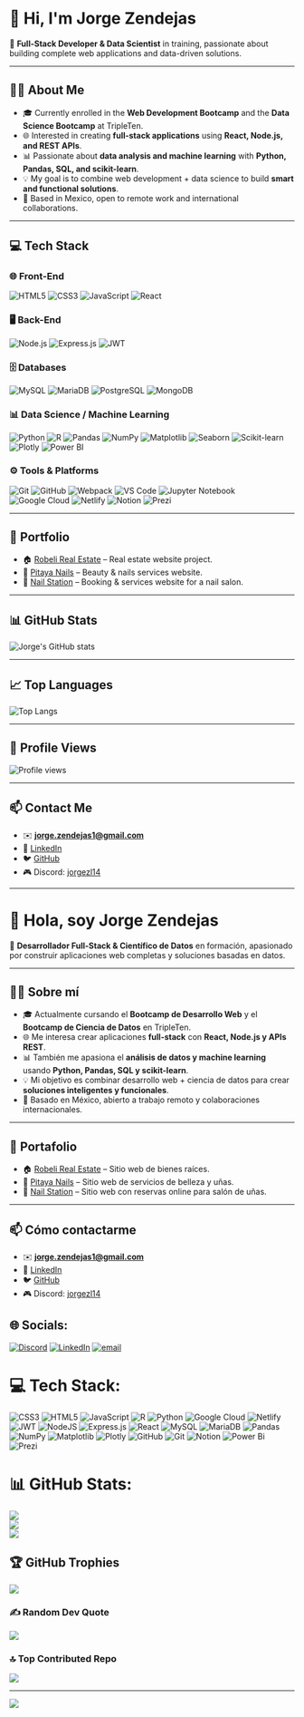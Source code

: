 # 👋 Hi, I'm Jorge Zendejas

🚀 **Full-Stack Developer & Data Scientist** in training, passionate about building complete web applications and data-driven solutions.

---

## 🧑‍💻 About Me
- 🎓 Currently enrolled in the **Web Development Bootcamp** and the **Data Science Bootcamp** at TripleTen.  
- 🌐 Interested in creating **full-stack applications** using **React, Node.js, and REST APIs**.  
- 📊 Passionate about **data analysis and machine learning** with **Python, Pandas, SQL, and scikit-learn**.  
- 💡 My goal is to combine web development + data science to build **smart and functional solutions**.  
- 📍 Based in Mexico, open to remote work and international collaborations.  

---

## 💻 Tech Stack

### 🌐 Front-End
![HTML5](https://img.shields.io/badge/HTML5-E34F26?style=for-the-badge&logo=html5&logoColor=white)
![CSS3](https://img.shields.io/badge/CSS3-1572B6?style=for-the-badge&logo=css3&logoColor=white)
![JavaScript](https://img.shields.io/badge/JavaScript-F7DF1E?style=for-the-badge&logo=javascript&logoColor=black)
![React](https://img.shields.io/badge/React-20232A?style=for-the-badge&logo=react&logoColor=61DAFB)

### 🖥️ Back-End
![Node.js](https://img.shields.io/badge/Node.js-43853D?style=for-the-badge&logo=node.js&logoColor=white)
![Express.js](https://img.shields.io/badge/Express.js-000000?style=for-the-badge&logo=express&logoColor=white)
![JWT](https://img.shields.io/badge/JWT-000000?style=for-the-badge&logo=jsonwebtokens&logoColor=white)

### 🗄️ Databases
![MySQL](https://img.shields.io/badge/MySQL-4479A1?style=for-the-badge&logo=mysql&logoColor=white)
![MariaDB](https://img.shields.io/badge/MariaDB-003545?style=for-the-badge&logo=mariadb&logoColor=white)
![PostgreSQL](https://img.shields.io/badge/PostgreSQL-336791?style=for-the-badge&logo=postgresql&logoColor=white)
![MongoDB](https://img.shields.io/badge/MongoDB-47A248?style=for-the-badge&logo=mongodb&logoColor=white)

### 📊 Data Science / Machine Learning
![Python](https://img.shields.io/badge/Python-3776AB?style=for-the-badge&logo=python&logoColor=white)
![R](https://img.shields.io/badge/R-276DC3?style=for-the-badge&logo=r&logoColor=white)
![Pandas](https://img.shields.io/badge/Pandas-150458?style=for-the-badge&logo=pandas&logoColor=white)
![NumPy](https://img.shields.io/badge/Numpy-013243?style=for-the-badge&logo=numpy&logoColor=white)
![Matplotlib](https://img.shields.io/badge/Matplotlib-11557C?style=for-the-badge&logo=plotly&logoColor=white)
![Seaborn](https://img.shields.io/badge/Seaborn-9C27B0?style=for-the-badge&logo=python&logoColor=white)
![Scikit-learn](https://img.shields.io/badge/Scikit--learn-F7931E?style=for-the-badge&logo=scikitlearn&logoColor=white)
![Plotly](https://img.shields.io/badge/Plotly-3F4F75?style=for-the-badge&logo=plotly&logoColor=white)
![Power BI](https://img.shields.io/badge/PowerBI-F2C811?style=for-the-badge&logo=powerbi&logoColor=black)

### ⚙️ Tools & Platforms
![Git](https://img.shields.io/badge/Git-F05032?style=for-the-badge&logo=git&logoColor=white)
![GitHub](https://img.shields.io/badge/GitHub-181717?style=for-the-badge&logo=github&logoColor=white)
![Webpack](https://img.shields.io/badge/Webpack-8DD6F9?style=for-the-badge&logo=webpack&logoColor=black)
![VS Code](https://img.shields.io/badge/VS%20Code-0078D4?style=for-the-badge&logo=visual-studio-code&logoColor=white)
![Jupyter Notebook](https://img.shields.io/badge/Jupyter-F37626?style=for-the-badge&logo=jupyter&logoColor=white)
![Google Cloud](https://img.shields.io/badge/Google%20Cloud-4285F4?style=for-the-badge&logo=googlecloud&logoColor=white)
![Netlify](https://img.shields.io/badge/Netlify-00C7B7?style=for-the-badge&logo=netlify&logoColor=white)
![Notion](https://img.shields.io/badge/Notion-000000?style=for-the-badge&logo=notion&logoColor=white)
![Prezi](https://img.shields.io/badge/Prezi-3181FF?style=for-the-badge&logo=prezi&logoColor=white)

---

## 📂 Portfolio
- 🏠 [Robeli Real Estate](https://jorgezendejas1.github.io/robeli_real_estate/) – Real estate website project.  
- 💅 [Pitaya Nails](https://jorgezendejas1.github.io/pitaya_nails/) – Beauty & nails services website.  
- 🌟 [Nail Station](https://jorgezendejas1.github.io/nail-station/) – Booking & services website for a nail salon.  

---

## 📊 GitHub Stats
![Jorge's GitHub stats](https://github-readme-stats.vercel.app/api?username=jorgezendejas1&show_icons=true&theme=tokyonight)

---

## 📈 Top Languages
![Top Langs](https://github-readme-stats.vercel.app/api/top-langs/?username=jorgezendejas1&layout=compact&theme=tokyonight)

---

## 👀 Profile Views
![Profile views](https://komarev.com/ghpvc/?username=jorgezendejas1&label=Profile%20views&color=0e75b6&style=flat)

---

## 📫 Contact Me
- ✉️ **jorge.zendejas1@gmail.com**  
- 💼 [LinkedIn](https://www.linkedin.com/in/jorge-zendejas-lovera-50341034)  
- 🐦 [GitHub](https://github.com/jorgezendejas1)  
- 🎮 Discord: [jorgezl14](https://discordapp.com/users/812722852436246609)  

---

# 👋 Hola, soy Jorge Zendejas

🚀 **Desarrollador Full-Stack & Científico de Datos** en formación, apasionado por construir aplicaciones web completas y soluciones basadas en datos.

---

## 🧑‍💻 Sobre mí
- 🎓 Actualmente cursando el **Bootcamp de Desarrollo Web** y el **Bootcamp de Ciencia de Datos** en TripleTen.  
- 🌐 Me interesa crear aplicaciones **full-stack** con **React, Node.js y APIs REST**.  
- 📊 También me apasiona el **análisis de datos y machine learning** usando **Python, Pandas, SQL y scikit-learn**.  
- 💡 Mi objetivo es combinar desarrollo web + ciencia de datos para crear **soluciones inteligentes y funcionales**.  
- 📍 Basado en México, abierto a trabajo remoto y colaboraciones internacionales.  

---

## 📂 Portafolio
- 🏠 [Robeli Real Estate](https://jorgezendejas1.github.io/robeli_real_estate/) – Sitio web de bienes raíces.  
- 💅 [Pitaya Nails](https://jorgezendejas1.github.io/pitaya_nails/) – Sitio web de servicios de belleza y uñas.  
- 🌟 [Nail Station](https://jorgezendejas1.github.io/nail-station/) – Sitio web con reservas online para salón de uñas.  

---

## 📫 Cómo contactarme
- ✉️ **jorge.zendejas1@gmail.com**  
- 💼 [LinkedIn](https://www.linkedin.com/in/jorge-zendejas-lovera-50341034)  
- 🐦 [GitHub](https://github.com/jorgezendejas1)  
- 🎮 Discord: [jorgezl14](https://discordapp.com/users/812722852436246609)  


## 🌐 Socials:
[![Discord](https://img.shields.io/badge/Discord-%237289DA.svg?logo=discord&logoColor=white)](https://discord.gg/jorgezl14) [![LinkedIn](https://img.shields.io/badge/LinkedIn-%230077B5.svg?logo=linkedin&logoColor=white)](https://linkedin.com/in/https://www.linkedin.com/in/jorge-zendejas-lovera-50341034) [![email](https://img.shields.io/badge/Email-D14836?logo=gmail&logoColor=white)](mailto:jorge.zendejas1@gmail.com) 

# 💻 Tech Stack:
![CSS3](https://img.shields.io/badge/css3-%231572B6.svg?style=for-the-badge&logo=css3&logoColor=white) ![HTML5](https://img.shields.io/badge/html5-%23E34F26.svg?style=for-the-badge&logo=html5&logoColor=white) ![JavaScript](https://img.shields.io/badge/javascript-%23323330.svg?style=for-the-badge&logo=javascript&logoColor=%23F7DF1E) ![R](https://img.shields.io/badge/r-%23276DC3.svg?style=for-the-badge&logo=r&logoColor=white) ![Python](https://img.shields.io/badge/python-3670A0?style=for-the-badge&logo=python&logoColor=ffdd54) ![Google Cloud](https://img.shields.io/badge/GoogleCloud-%234285F4.svg?style=for-the-badge&logo=google-cloud&logoColor=white) ![Netlify](https://img.shields.io/badge/netlify-%23000000.svg?style=for-the-badge&logo=netlify&logoColor=#00C7B7) ![JWT](https://img.shields.io/badge/JWT-black?style=for-the-badge&logo=JSON%20web%20tokens) ![NodeJS](https://img.shields.io/badge/node.js-6DA55F?style=for-the-badge&logo=node.js&logoColor=white) ![Express.js](https://img.shields.io/badge/express.js-%23404d59.svg?style=for-the-badge&logo=express&logoColor=%2361DAFB) ![React](https://img.shields.io/badge/react-%2320232a.svg?style=for-the-badge&logo=react&logoColor=%2361DAFB) ![MySQL](https://img.shields.io/badge/mysql-4479A1.svg?style=for-the-badge&logo=mysql&logoColor=white) ![MariaDB](https://img.shields.io/badge/MariaDB-003545?style=for-the-badge&logo=mariadb&logoColor=white) ![Pandas](https://img.shields.io/badge/pandas-%23150458.svg?style=for-the-badge&logo=pandas&logoColor=white) ![NumPy](https://img.shields.io/badge/numpy-%23013243.svg?style=for-the-badge&logo=numpy&logoColor=white) ![Matplotlib](https://img.shields.io/badge/Matplotlib-%23ffffff.svg?style=for-the-badge&logo=Matplotlib&logoColor=black) ![Plotly](https://img.shields.io/badge/Plotly-%233F4F75.svg?style=for-the-badge&logo=plotly&logoColor=white) ![GitHub](https://img.shields.io/badge/github-%23121011.svg?style=for-the-badge&logo=github&logoColor=white) ![Git](https://img.shields.io/badge/git-%23F05033.svg?style=for-the-badge&logo=git&logoColor=white) ![Notion](https://img.shields.io/badge/Notion-%23000000.svg?style=for-the-badge&logo=notion&logoColor=white) ![Power Bi](https://img.shields.io/badge/power_bi-F2C811?style=for-the-badge&logo=powerbi&logoColor=black) ![Prezi](https://img.shields.io/badge/Prezi-%23000000.svg?style=for-the-badge&logo=Prezi&logoColor=white)
# 📊 GitHub Stats:
![](https://github-readme-stats.vercel.app/api?username=jorgezendejas1&theme=default&hide_border=false&include_all_commits=true&count_private=true)<br/>
![](https://nirzak-streak-stats.vercel.app/?user=jorgezendejas1&theme=default&hide_border=false)<br/>
![](https://github-readme-stats.vercel.app/api/top-langs/?username=jorgezendejas1&theme=default&hide_border=false&include_all_commits=true&count_private=true&layout=compact)

## 🏆 GitHub Trophies
![](https://github-profile-trophy.vercel.app/?username=jorgezendejas1&theme=default&no-frame=false&no-bg=false&margin-w=4)

### ✍️ Random Dev Quote
![](https://quotes-github-readme.vercel.app/api?type=horizontal&theme=radical)

### 🔝 Top Contributed Repo
![](https://github-contributor-stats.vercel.app/api?username=jorgezendejas1&limit=5&theme=default&combine_all_yearly_contributions=true)

---
[![](https://visitcount.itsvg.in/api?id=jorgezendejas1&icon=0&color=0)](https://visitcount.itsvg.in)

<!-- Proudly created with GPRM ( https://gprm.itsvg.in ) -->
